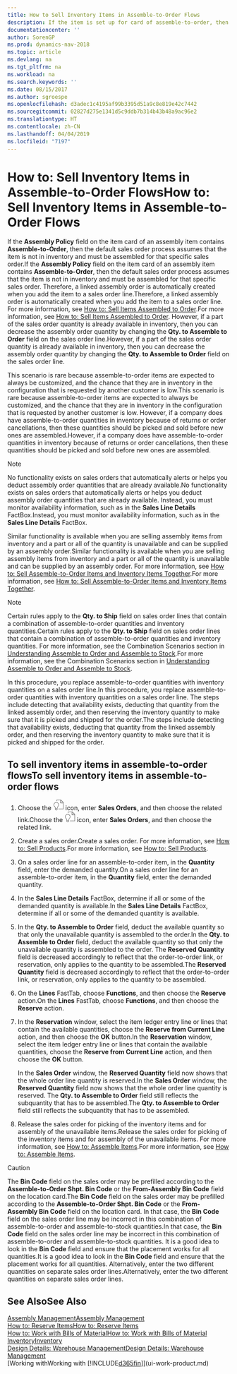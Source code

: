 ```yaml
---
title: How to Sell Inventory Items in Assemble-to-Order Flows
description: If the item is set up for card of assemble-to-order, then the default sales order process assumes that the item is not in inventory and must be assembled for that specific sales order. Therefore, a linked assembly order is automatically created when you add the item to a sales order line.
documentationcenter: ''
author: SorenGP
ms.prod: dynamics-nav-2018
ms.topic: article
ms.devlang: na
ms.tgt_pltfrm: na
ms.workload: na
ms.search.keywords: ''
ms.date: 08/15/2017
ms.author: sgroespe
ms.openlocfilehash: d3adec1c4195af99b3395d51a9c8e819e42c7442
ms.sourcegitcommit: 02827d275e1341d5c9ddb7b314b43b48a9ac96e2
ms.translationtype: HT
ms.contentlocale: zh-CN
ms.lasthandoff: 04/04/2019
ms.locfileid: "7197"
---
```

# <a name="how-to-sell-inventory-items-in-assemble-to-order-flows"></a><span data-ttu-id="bf9a4-104">How to: Sell Inventory Items in Assemble-to-Order Flows</span><span class="sxs-lookup"><span data-stu-id="bf9a4-104">How to: Sell Inventory Items in Assemble-to-Order Flows</span></span>
<span data-ttu-id="bf9a4-105">If the **Assembly Policy** field on the item card of an assembly item contains **Assemble-to-Order**, then the default sales order process assumes that the item is not in inventory and must be assembled for that specific sales order.</span><span class="sxs-lookup"><span data-stu-id="bf9a4-105">If the **Assembly Policy** field on the item card of an assembly item contains **Assemble-to-Order**, then the default sales order process assumes that the item is not in inventory and must be assembled for that specific sales order.</span></span> <span data-ttu-id="bf9a4-106">Therefore, a linked assembly order is automatically created when you add the item to a sales order line.</span><span class="sxs-lookup"><span data-stu-id="bf9a4-106">Therefore, a linked assembly order is automatically created when you add the item to a sales order line.</span></span> <span data-ttu-id="bf9a4-107">For more information, see [How to: Sell Items Assembled to Order](assembly-how-to-sell-items-assembled-to-order.md).</span><span class="sxs-lookup"><span data-stu-id="bf9a4-107">For more information, see [How to: Sell Items Assembled to Order](assembly-how-to-sell-items-assembled-to-order.md).</span></span> <span data-ttu-id="bf9a4-108">However, if a part of the sales order quantity is already available in inventory, then you can decrease the assembly order quantity by changing the **Qty. to Assemble to Order** field on the sales order line.</span><span class="sxs-lookup"><span data-stu-id="bf9a4-108">However, if a part of the sales order quantity is already available in inventory, then you can decrease the assembly order quantity by changing the **Qty. to Assemble to Order** field on the sales order line.</span></span>  

<span data-ttu-id="bf9a4-109">This scenario is rare because assemble-to-order items are expected to always be customized, and the chance that they are in inventory in the configuration that is requested by another customer is low.</span><span class="sxs-lookup"><span data-stu-id="bf9a4-109">This scenario is rare because assemble-to-order items are expected to always be customized, and the chance that they are in inventory in the configuration that is requested by another customer is low.</span></span> <span data-ttu-id="bf9a4-110">However, if a company does have assemble-to-order quantities in inventory because of returns or order cancellations, then these quantities should be picked and sold before new ones are assembled.</span><span class="sxs-lookup"><span data-stu-id="bf9a4-110">However, if a company does have assemble-to-order quantities in inventory because of returns or order cancellations, then these quantities should be picked and sold before new ones are assembled.</span></span>  

> [!NOTE]  
>  <span data-ttu-id="bf9a4-111">No functionality exists on sales orders that automatically alerts or helps you deduct assembly order quantities that are already available.</span><span class="sxs-lookup"><span data-stu-id="bf9a4-111">No functionality exists on sales orders that automatically alerts or helps you deduct assembly order quantities that are already available.</span></span> <span data-ttu-id="bf9a4-112">Instead, you must monitor availability information, such as in the **Sales Line Details** FactBox.</span><span class="sxs-lookup"><span data-stu-id="bf9a4-112">Instead, you must monitor availability information, such as in the **Sales Line Details** FactBox.</span></span>  

<span data-ttu-id="bf9a4-113">Similar functionality is available when you are selling assembly items from inventory and a part or all of the quantity is unavailable and can be supplied by an assembly order.</span><span class="sxs-lookup"><span data-stu-id="bf9a4-113">Similar functionality is available when you are selling assembly items from inventory and a part or all of the quantity is unavailable and can be supplied by an assembly order.</span></span> <span data-ttu-id="bf9a4-114">For more information, see [How to: Sell Assemble-to-Order Items and Inventory Items Together](assembly-how-to-sell-assemble-to-order-items-and-inventory-items-together.md).</span><span class="sxs-lookup"><span data-stu-id="bf9a4-114">For more information, see [How to: Sell Assemble-to-Order Items and Inventory Items Together](assembly-how-to-sell-assemble-to-order-items-and-inventory-items-together.md).</span></span>  

> [!NOTE]  
>  <span data-ttu-id="bf9a4-115">Certain rules apply to the **Qty. to Ship** field on sales order lines that contain a combination of assemble-to-order quantities and inventory quantities.</span><span class="sxs-lookup"><span data-stu-id="bf9a4-115">Certain rules apply to the **Qty. to Ship** field on sales order lines that contain a combination of assemble-to-order quantities and inventory quantities.</span></span> <span data-ttu-id="bf9a4-116">For more information, see the Combination Scenarios section in [Understanding Assemble to Order and Assemble to Stock](assembly-assemble-to-order-or-assemble-to-stock.md).</span><span class="sxs-lookup"><span data-stu-id="bf9a4-116">For more information, see the Combination Scenarios section in [Understanding Assemble to Order and Assemble to Stock](assembly-assemble-to-order-or-assemble-to-stock.md).</span></span>  

<span data-ttu-id="bf9a4-117">In this procedure, you replace assemble-to-order quantities with inventory quantities on a sales order line.</span><span class="sxs-lookup"><span data-stu-id="bf9a4-117">In this procedure, you replace assemble-to-order quantities with inventory quantities on a sales order line.</span></span> <span data-ttu-id="bf9a4-118">The steps include detecting that availability exists, deducting that quantity from the linked assembly order, and then reserving the inventory quantity to make sure that it is picked and shipped for the order.</span><span class="sxs-lookup"><span data-stu-id="bf9a4-118">The steps include detecting that availability exists, deducting that quantity from the linked assembly order, and then reserving the inventory quantity to make sure that it is picked and shipped for the order.</span></span>  

## <a name="to-sell-inventory-items-in-assemble-to-order-flows"></a><span data-ttu-id="bf9a4-119">To sell inventory items in assemble-to-order flows</span><span class="sxs-lookup"><span data-stu-id="bf9a4-119">To sell inventory items in assemble-to-order flows</span></span>  
1.  <span data-ttu-id="bf9a4-120">Choose the ![Search for Page or Report](media/ui-search/search_small.png "Search for Page or Report icon") icon, enter **Sales Orders**, and then choose the related link.</span><span class="sxs-lookup"><span data-stu-id="bf9a4-120">Choose the ![Search for Page or Report](media/ui-search/search_small.png "Search for Page or Report icon") icon, enter **Sales Orders**, and then choose the related link.</span></span>  
2.  <span data-ttu-id="bf9a4-121">Create a sales order.</span><span class="sxs-lookup"><span data-stu-id="bf9a4-121">Create a sales order.</span></span> <span data-ttu-id="bf9a4-122">For more information, see [How to: Sell Products](sales-how-sell-products.md).</span><span class="sxs-lookup"><span data-stu-id="bf9a4-122">For more information, see [How to: Sell Products](sales-how-sell-products.md).</span></span>  
3.  <span data-ttu-id="bf9a4-123">On a sales order line for an assemble-to-order item, in the **Quantity** field, enter the demanded quantity.</span><span class="sxs-lookup"><span data-stu-id="bf9a4-123">On a sales order line for an assemble-to-order item, in the **Quantity** field, enter the demanded quantity.</span></span>  
4.  <span data-ttu-id="bf9a4-124">In the **Sales Line Details** FactBox, determine if all or some of the demanded quantity is available.</span><span class="sxs-lookup"><span data-stu-id="bf9a4-124">In the **Sales Line Details** FactBox, determine if all or some of the demanded quantity is available.</span></span>  
5.  <span data-ttu-id="bf9a4-125">In the **Qty. to Assemble to Order** field, deduct the available quantity so that only the unavailable quantity is assembled to the order.</span><span class="sxs-lookup"><span data-stu-id="bf9a4-125">In the **Qty. to Assemble to Order** field, deduct the available quantity so that only the unavailable quantity is assembled to the order.</span></span> <span data-ttu-id="bf9a4-126">The **Reserved Quantity** field is decreased accordingly to reflect that the order-to-order link, or reservation, only applies to the quantity to be assembled.</span><span class="sxs-lookup"><span data-stu-id="bf9a4-126">The **Reserved Quantity** field is decreased accordingly to reflect that the order-to-order link, or reservation, only applies to the quantity to be assembled.</span></span>  
6.  <span data-ttu-id="bf9a4-127">On the **Lines** FastTab, choose **Functions**, and then choose the **Reserve** action.</span><span class="sxs-lookup"><span data-stu-id="bf9a4-127">On the **Lines** FastTab, choose **Functions**, and then choose the **Reserve** action.</span></span>  
7.  <span data-ttu-id="bf9a4-128">In the **Reservation** window, select the item ledger entry line or lines that contain the available quantities, choose the **Reserve from Current Line** action, and then choose the **OK** button.</span><span class="sxs-lookup"><span data-stu-id="bf9a4-128">In the **Reservation** window, select the item ledger entry line or lines that contain the available quantities, choose the **Reserve from Current Line** action, and then choose the **OK** button.</span></span>  

    <span data-ttu-id="bf9a4-129">In the **Sales Order** window, the **Reserved Quantity** field now shows that the whole order line quantity is reserved.</span><span class="sxs-lookup"><span data-stu-id="bf9a4-129">In the **Sales Order** window, the **Reserved Quantity** field now shows that the whole order line quantity is reserved.</span></span> <span data-ttu-id="bf9a4-130">The **Qty. to Assemble to Order** field still reflects the subquantity that has to be assembled.</span><span class="sxs-lookup"><span data-stu-id="bf9a4-130">The **Qty. to Assemble to Order** field still reflects the subquantity that has to be assembled.</span></span>  

8.  <span data-ttu-id="bf9a4-131">Release the sales order for picking of the inventory items and for assembly of the unavailable items.</span><span class="sxs-lookup"><span data-stu-id="bf9a4-131">Release the sales order for picking of the inventory items and for assembly of the unavailable items.</span></span> <span data-ttu-id="bf9a4-132">For more information, see [How to: Assemble Items](assembly-how-to-assemble-items.md).</span><span class="sxs-lookup"><span data-stu-id="bf9a4-132">For more information, see [How to: Assemble Items](assembly-how-to-assemble-items.md).</span></span>  

> [!CAUTION]  
>  <span data-ttu-id="bf9a4-133">The **Bin Code** field on the sales order may be prefilled according to the **Assemble-to-Order Shpt. Bin Code** or the **From-Assembly Bin Code** field on the location card.</span><span class="sxs-lookup"><span data-stu-id="bf9a4-133">The **Bin Code** field on the sales order may be prefilled according to the **Assemble-to-Order Shpt. Bin Code** or the **From-Assembly Bin Code** field on the location card.</span></span> <span data-ttu-id="bf9a4-134">In that case, the **Bin Code** field on the sales order line may be incorrect in this combination of assemble-to-order and assemble-to-stock quantities.</span><span class="sxs-lookup"><span data-stu-id="bf9a4-134">In that case, the **Bin Code** field on the sales order line may be incorrect in this combination of assemble-to-order and assemble-to-stock quantities.</span></span> <span data-ttu-id="bf9a4-135">It is a good idea to look in the **Bin Code** field and ensure that the placement works for all quantities.</span><span class="sxs-lookup"><span data-stu-id="bf9a4-135">It is a good idea to look in the **Bin Code** field and ensure that the placement works for all quantities.</span></span> <span data-ttu-id="bf9a4-136">Alternatively, enter the two different quantities on separate sales order lines.</span><span class="sxs-lookup"><span data-stu-id="bf9a4-136">Alternatively, enter the two different quantities on separate sales order lines.</span></span>  

## <a name="see-also"></a><span data-ttu-id="bf9a4-137">See Also</span><span class="sxs-lookup"><span data-stu-id="bf9a4-137">See Also</span></span>  
[<span data-ttu-id="bf9a4-138">Assembly Management</span><span class="sxs-lookup"><span data-stu-id="bf9a4-138">Assembly Management</span></span>](assembly-assemble-items.md)  
[<span data-ttu-id="bf9a4-139">How to: Reserve Items</span><span class="sxs-lookup"><span data-stu-id="bf9a4-139">How to: Reserve Items</span></span>](inventory-how-to-reserve-items.md)  
[<span data-ttu-id="bf9a4-140">How to: Work with Bills of Material</span><span class="sxs-lookup"><span data-stu-id="bf9a4-140">How to: Work with Bills of Material</span></span>](inventory-how-work-BOMs.md)  
[<span data-ttu-id="bf9a4-141">Inventory</span><span class="sxs-lookup"><span data-stu-id="bf9a4-141">Inventory</span></span>](inventory-manage-inventory.md)  
[<span data-ttu-id="bf9a4-142">Design Details: Warehouse Management</span><span class="sxs-lookup"><span data-stu-id="bf9a4-142">Design Details: Warehouse Management</span></span>](design-details-warehouse-management.md)  
[<span data-ttu-id="bf9a4-143">Working with</span><span class="sxs-lookup"><span data-stu-id="bf9a4-143">Working with</span></span> [!INCLUDE[d365fin](includes/d365fin_md.md)]](ui-work-product.md)
